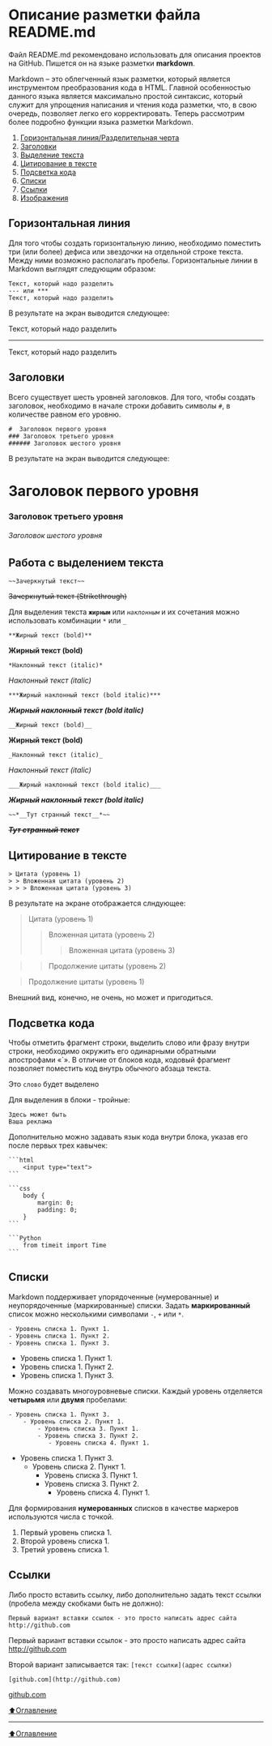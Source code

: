 # Описание разметки файла README.md
Файл README.md рекомендовано использовать для описания проектов на GitHub. Пишется он на языке разметки **markdown**. 

Markdown – это облегченный язык разметки, который является инструментом преобразования кода в HTML. Главной особенностью данного языка является максимально простой синтаксис, который служит для упрощения написания и чтения кода разметки, что, в свою очередь, позволяет легко его корректировать. 
Теперь рассмотрим более подробно функции языка разметки Markdown.

1. [Горизонтальная линия/Разделительная черта](#Горизонтальная-линия)
2. [Заголовки](#Заголовки)
3. [Выделение текста](#Работа-с-выделением-текста)
4. [Цитирование в тексте](#Цитирование-в-тексте)
5. [Подсветка кода](#Подсветка-кода)
6. [Списки](#Списки)
7. [Ссылки](#Ссылки)
8. [Изображения](#Изображения)

    
## Горизонтальная линия
Для того чтобы создать горизонтальную линию, необходимо поместить три (или более) дефиса или звездочки на отдельной строке текста. Между ними возможно располагать пробелы. Горизонтальные линии в Markdown выглядят следующим образом:
```
Текст, который надо разделить
--- или ***
Текст, который надо разделить
```
В результате на экран выводится следующее:

Текст, который надо разделить

---------

Текст, который надо разделить

## Заголовки

Всего существует шесть уровней заголовков. Для того, чтобы создать заголовок, необходимо в начале строки добавить символы `#`, в количестве равном его уровню.
```
#  Заголовок первого уровня
### Заголовок третьего уровня
###### Заголовок шестого уровня
```
В результате на экран выводится следующее:

#  Заголовок первого уровня
### Заголовок третьего уровня
###### Заголовок шестого уровня

## Работа с выделением текста

```
~~Зачеркнутый текст~~
```
~~Зачеркнутый текст (Strikethrough)~~

Для выделения текста **`жирным`** или *`наклонным`* и их сочетания можно использовать комбинации `*` или `_`

```
**Жирный текст (bold)**
```
**Жирный текст (bold)**

```
*Наклонный текст (italic)*
```
*Наклонный текст (italic)*

```
***Жирный наклонный текст (bold italic)***
```
***Жирный наклонный текст (bold italic)***

```
__Жирный текст (bold)__
```
__Жирный текст (bold)__

```
_Наклонный текст (italic)_
```
_Наклонный текст (italic)_

```
___Жирный наклонный текст (bold italic)___
```
___Жирный наклонный текст (bold italic)___

```
~~*__Тут странный текст__*~~
```
~~*__Тут странный текст__*~~
    
## Цитирование в тексте
```
> Цитата (уровень 1)    
> > Вложенная цитата (уровень 2)    
> > > Вложенная цитата (уровень 3)    

```
В результате на экране отображается слндующее:

> Цитата (уровень 1)    
> > Вложенная цитата (уровень 2)    
> > > Вложенная цитата (уровень 3)    

> > Продолжение цитаты (уровень 2)    

> Продолжение цитаты (уровень 1)    

Внешний вид, конечно, не очень, но может и пригодиться.

## Подсветка кода

Чтобы отметить фрагмент строки, выделить слово или фразу внутри строки, необходимо окружить его одинарными обратными апострофами «`». 
В отличие от блоков кода, кодовый фрагмент позволяет поместить код внутрь обычного абзаца текста.

 Это `слово` будет выделено
 
Для выделения в блоки - тройные:
```
Здесь может быть
Ваша реклама
```

Дополнительно можно задавать язык кода внутри блока, указав его после первых трех кавычек:

    ```html
        <input type="text">
    ```

    ```css
        body {
            margin: 0;
            padding: 0;
        }
    ```

    ```Python
        from timeit import Time
    ```

## Списки
Markdown поддерживает упорядоченные (нумерованные) и неупорядоченные (маркированные) списки.
Задать **маркированный** список можно несколькими символами `-`, `+` или `*`. 
```
- Уровень списка 1. Пункт 1.
- Уровень списка 1. Пункт 2.
- Уровень списка 1. Пункт 3.
```
- Уровень списка 1. Пункт 1.
- Уровень списка 1. Пункт 2.
- Уровень списка 1. Пункт 3.

Можно создавать многоуровневые списки. Каждый уровень отделяется **четырьмя** или **двумя** пробелами:
```
- Уровень списка 1. Пункт 3.
    - Уровень списка 2. Пункт 1.
        - Уровень списка 3. Пункт 1.
        - Уровень списка 3. Пункт 2.
           - Уровень списка 4. Пункт 1.
```
- Уровень списка 1. Пункт 3.
    - Уровень списка 2. Пункт 1.
      - Уровень списка 3. Пункт 1.
      - Уровень списка 3. Пункт 2.
         - Уровень списка 4. Пункт 1.
         
Для формирования **нумерованных** списков в качестве маркеров используются числа с точкой. 

1. Первый уровень списка 1.
2. Второй уровень списка 1.
3. Третий уровень списка 1.

## Ссылки
Либо просто вставить ссылку, либо дополнительно задать текст ссылки (пробела между скобками быть не должно):
```
Первый вариант вставки ссылок - это просто написать адрес сайта http://github.com
```
Первый вариант вставки ссылок - это просто написать адрес сайта http://github.com

Второй вариант записывается так: `[текст ссылки](адрес ссылки)`
```
[github.com](http://github.com)
```
[github.com](http://github.com)
    
[github(DOT)com]:http://github.com    
    
[:arrow_up:Оглавление](#Оглавление)
____


[:arrow_up:Оглавление](#Оглавление) 
